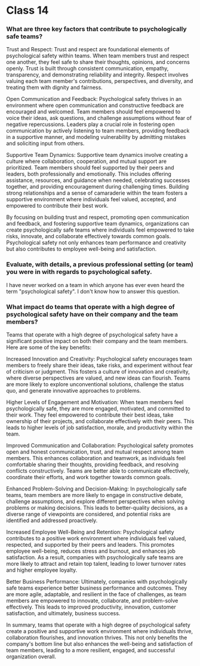 # Class 14

### What are three key factors that contribute to psychologically safe teams?

Trust and Respect: Trust and respect are foundational elements of psychological safety within teams. When team members trust and respect one another, they feel safe to share their thoughts, opinions, and concerns openly. Trust is built through consistent communication, empathy, transparency, and demonstrating reliability and integrity. Respect involves valuing each team member's contributions, perspectives, and diversity, and treating them with dignity and fairness.

Open Communication and Feedback: Psychological safety thrives in an environment where open communication and constructive feedback are encouraged and welcomed. Team members should feel empowered to voice their ideas, ask questions, and challenge assumptions without fear of negative repercussions. Leaders play a crucial role in fostering open communication by actively listening to team members, providing feedback in a supportive manner, and modeling vulnerability by admitting mistakes and soliciting input from others.

Supportive Team Dynamics: Supportive team dynamics involve creating a culture where collaboration, cooperation, and mutual support are prioritized. Team members should feel supported by their peers and leaders, both professionally and emotionally. This includes offering assistance, resources, and guidance when needed, celebrating successes together, and providing encouragement during challenging times. Building strong relationships and a sense of camaraderie within the team fosters a supportive environment where individuals feel valued, accepted, and empowered to contribute their best work.

By focusing on building trust and respect, promoting open communication and feedback, and fostering supportive team dynamics, organizations can create psychologically safe teams where individuals feel empowered to take risks, innovate, and collaborate effectively towards common goals. Psychological safety not only enhances team performance and creativity but also contributes to employee well-being and satisfaction.

### Evaluate, with details, a previous professional setting (or team) you were in with regards to psychological safety.

I have never worked on a team in which anyone has ever even heard the term "psychological safety". I don't know how to answer this question.

### What impact do teams that operate with a high degree of psychological safety have on their company and the team members?

Teams that operate with a high degree of psychological safety have a significant positive impact on both their company and the team members. Here are some of the key benefits:

Increased Innovation and Creativity: Psychological safety encourages team members to freely share their ideas, take risks, and experiment without fear of criticism or judgment. This fosters a culture of innovation and creativity, where diverse perspectives are valued, and new ideas can flourish. Teams are more likely to explore unconventional solutions, challenge the status quo, and generate innovative approaches to problems.

Higher Levels of Engagement and Motivation: When team members feel psychologically safe, they are more engaged, motivated, and committed to their work. They feel empowered to contribute their best ideas, take ownership of their projects, and collaborate effectively with their peers. This leads to higher levels of job satisfaction, morale, and productivity within the team.

Improved Communication and Collaboration: Psychological safety promotes open and honest communication, trust, and mutual respect among team members. This enhances collaboration and teamwork, as individuals feel comfortable sharing their thoughts, providing feedback, and resolving conflicts constructively. Teams are better able to communicate effectively, coordinate their efforts, and work together towards common goals.

Enhanced Problem-Solving and Decision-Making: In psychologically safe teams, team members are more likely to engage in constructive debate, challenge assumptions, and explore different perspectives when solving problems or making decisions. This leads to better-quality decisions, as a diverse range of viewpoints are considered, and potential risks are identified and addressed proactively.

Increased Employee Well-Being and Retention: Psychological safety contributes to a positive work environment where individuals feel valued, respected, and supported by their peers and leaders. This promotes employee well-being, reduces stress and burnout, and enhances job satisfaction. As a result, companies with psychologically safe teams are more likely to attract and retain top talent, leading to lower turnover rates and higher employee loyalty.

Better Business Performance: Ultimately, companies with psychologically safe teams experience better business performance and outcomes. They are more agile, adaptable, and resilient in the face of challenges, as team members are empowered to innovate, collaborate, and problem-solve effectively. This leads to improved productivity, innovation, customer satisfaction, and ultimately, business success.

In summary, teams that operate with a high degree of psychological safety create a positive and supportive work environment where individuals thrive, collaboration flourishes, and innovation thrives. This not only benefits the company's bottom line but also enhances the well-being and satisfaction of team members, leading to a more resilient, engaged, and successful organization overall.




